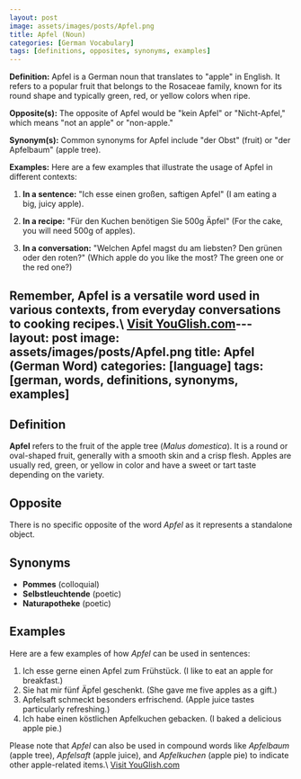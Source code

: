 ```yaml
---
layout: post
image: assets/images/posts/Apfel.png
title: Apfel (Noun)
categories: [German Vocabulary]
tags: [definitions, opposites, synonyms, examples]
---
```


**Definition:**
Apfel is a German noun that translates to "apple" in English. It refers to a popular fruit that belongs to the Rosaceae family, known for its round shape and typically green, red, or yellow colors when ripe. 

**Opposite(s):**
The opposite of Apfel would be "kein Apfel" or "Nicht-Apfel," which means "not an apple" or "non-apple." 

**Synonym(s):**
Common synonyms for Apfel include "der Obst" (fruit) or "der Apfelbaum" (apple tree).

**Examples:**
Here are a few examples that illustrate the usage of Apfel in different contexts:

1. **In a sentence:** "Ich esse einen großen, saftigen Apfel" (I am eating a big, juicy apple).

2. **In a recipe:** "Für den Kuchen benötigen Sie 500g Äpfel" (For the cake, you will need 500g of apples).

3. **In a conversation:** "Welchen Apfel magst du am liebsten? Den grünen oder den roten?" (Which apple do you like the most? The green one or the red one?)

Remember, Apfel is a versatile word used in various contexts, from everyday conversations to cooking recipes.\ <a id="yg-widget-0" class="youglish-widget" data-query="Apfel" data-lang="german" data-components="8412" data-auto-start="0" data-bkg-color="theme_light" data-title="How%20to%20pronounce%20Apfel%20in%20German"  rel="nofollow" href="https://youglish.com">Visit YouGlish.com</a><script async src="https://youglish.com/public/emb/widget.js" charset="utf-8"></script>---
layout: post
image: assets/images/posts/Apfel.png
title: Apfel (German Word)
categories: [language]
tags: [german, words, definitions, synonyms, examples]
---

## Definition
**Apfel** refers to the fruit of the apple tree (*Malus domestica*). It is a round or oval-shaped fruit, generally with a smooth skin and a crisp flesh. Apples are usually red, green, or yellow in color and have a sweet or tart taste depending on the variety.

## Opposite
There is no specific opposite of the word *Apfel* as it represents a standalone object.

## Synonyms
- **Pommes** (colloquial)
- **Selbstleuchtende** (poetic)
- **Naturapotheke** (poetic)

## Examples
Here are a few examples of how *Apfel* can be used in sentences:

1. Ich esse gerne einen Apfel zum Frühstück. (I like to eat an apple for breakfast.)
2. Sie hat mir fünf Äpfel geschenkt. (She gave me five apples as a gift.)
3. Apfelsaft schmeckt besonders erfrischend. (Apple juice tastes particularly refreshing.)
4. Ich habe einen köstlichen Apfelkuchen gebacken. (I baked a delicious apple pie.)

Please note that *Apfel* can also be used in compound words like *Apfelbaum* (apple tree), *Apfelsaft* (apple juice), and *Apfelkuchen* (apple pie) to indicate other apple-related items.\ <a id="yg-widget-0" class="youglish-widget" data-query="Apfel" data-lang="german" data-components="8412" data-auto-start="0" data-bkg-color="theme_light" data-title="How%20to%20pronounce%20Apfel%20in%20German"  rel="nofollow" href="https://youglish.com">Visit YouGlish.com</a><script async src="https://youglish.com/public/emb/widget.js" charset="utf-8"></script>